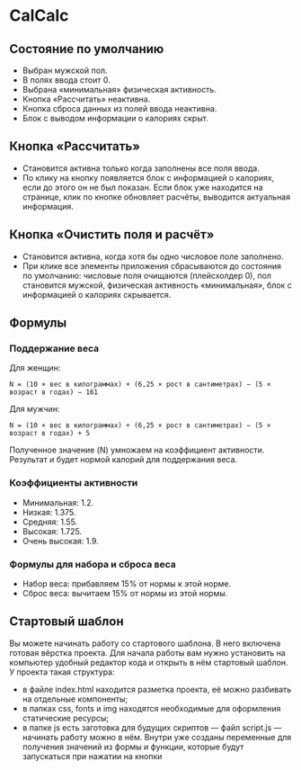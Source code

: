 # CalCalc

## Состояние по умолчанию
- Выбран мужской пол.
- В полях ввода стоит 0.
- Выбрана «минимальная» физическая активность.
- Кнопка «Рассчитать» неактивна.
- Кнопка сброса данных из полей ввода неактивна.
- Блок с выводом информации о калориях скрыт.

## Кнопка «Рассчитать»
- Становится активна только когда заполнены все поля ввода.
- По клику на кнопку появляется блок с информацией о калориях, если до этого он не был показан. Если блок уже находится на странице, клик по кнопке обновляет расчёты, выводится актуальная информация.

## Кнопка «Очистить поля и расчёт»
- Становится активна, когда хотя бы одно числовое поле заполнено.
- При клике все элементы приложения сбрасываются до состояния по умолчанию: числовые поля очищаются (плейсхолдер 0), пол становится мужской, физическая активность «минимальная», блок с информацией о калориях скрывается.

## Формулы
### Поддержание веса
Для женщин:
```
N = (10 × вес в килограммах) + (6,25 × рост в сантиметрах) − (5 × возраст в годах) − 161
```
Для мужчин:
```
N = (10 × вес в килограммах) + (6,25 × рост в сантиметрах) − (5 × возраст в годах) + 5
```
Полученное значение (N) умножаем на коэффициент активности. Результат и будет нормой калорий для поддержания веса.

### Коэффициенты активности
- Минимальная: 1.2.
- Низкая: 1.375.
- Средняя: 1.55.
- Высокая: 1.725.
- Очень высокая: 1.9.

### Формулы для набора и сброса веса
- Набор веса: прибавляем 15% от нормы к этой норме.
- Сброс веса: вычитаем 15% от нормы из этой нормы.

## Стартовый шаблон
Вы можете начинать работу со стартового шаблона. В него включена готовая вёрстка проекта. Для начала работы вам нужно установить на компьютер удобный редактор кода и открыть в нём стартовый шаблон. У проекта такая структура:

- в файле index.html находится разметка проекта, её можно разбивать на отдельные компоненты;
- в папках css, fonts и img находятся необходимые для оформления статические ресурсы;
- в папке js есть заготовка для будущих скриптов — файл script.js — начинать работу можно в нём. Внутри уже созданы переменные для получения значений из формы и функции, которые будут запускаться при нажатии на кнопки
